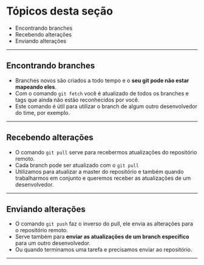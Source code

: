 # Tópicos desta seção

- Encontrando branches
- Recebendo alterações
- Enviando alterações

---

## Encontrando branches

- Branches novos são criados a todo tempo e o **seu git pode não estar mapeando eles**.
- Com o comando `git fetch` você é atualizado de todos os branches e tags que ainda não estão reconhecidos por você.
- Este comando é útil para utilizar o branch de algum outro desenvolvedor do time, por exemplo.

---

## Recebendo alterações

- O comando `git pull` serve para recebermos atualizações do repositório remoto.
- Cada branch pode ser atualizado com o `git pull`
- Utilizamos para atualizar a master do repositório e também quando trabalharmos em conjunto e queremos receber as atualizações de um desenvolvedor.

---

## Enviando alterações

- O comando `git push` faz o inverso do pull, ele envia as alterações para o repositório remoto.
- Serve também para **enviar as atualizações de um branch específico** para um outro desenvolvedor.
- Ou quando terminamos uma tarefa e precisamos enviar ao repositório.

---
